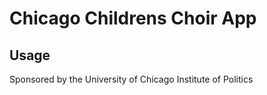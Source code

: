 # Chicago Childrens Choir App
## Usage
Sponsored by the University of Chicago Institute of Politics
